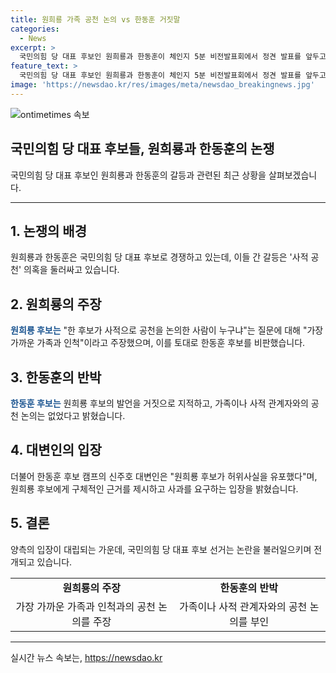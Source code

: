 ```yaml
---
title: 원희룡 가족 공천 논의 vs 한동훈 거짓말
categories:
  - News
excerpt: >
  국민의힘 당 대표 후보인 원희룡과 한동훈이 체인지 5분 비전발표회에서 정견 발표를 앞두고 대화를 나누었고, 원 후보는 한 후보가 사적 공천 의혹을 제기했다. 이에 한 후보는 즉각 반박하며 가족과의 관련성을 부인했고, 한동훈 캠프는 이를 허위사실이라고 주장하며 원 후보에게 사과를 촉구했다. 논란은 당내 대립을 더 심화시키고 있으며, 한 후보는 이를 법적 조치로 이어질 가능성을 경고했다. 논쟁은 당내 분열을 심화시키고 있는 가운데, 각자의 입장을 공개적으로 대립시키고 있다.
feature_text: >
  국민의힘 당 대표 후보인 원희룡과 한동훈이 체인지 5분 비전발표회에서 정견 발표를 앞두고 대화를 나누었고, 원 후보는 한 후보가 사적 공천 의혹을 제기했다. 이에 한 후보는 즉각 반박하며 가족과의 관련성을 부인했고, 한동훈 캠프는 이를 허위사실이라고 주장하며 원 후보에게 사과를 촉구했다. 논란은 당내 대립을 더 심화시키고 있으며, 한 후보는 이를 법적 조치로 이어질 가능성을 경고했다. 논쟁은 당내 분열을 심화시키고 있는 가운데, 각자의 입장을 공개적으로 대립시키고 있다.
image: 'https://newsdao.kr/res/images/meta/newsdao_breakingnews.jpg'
---
```


<p><img src="https://newsdao.kr/res/images/meta/newsdao_breakingnews.jpg" alt="ontimetimes 속보" /></p>

<h2 data-ke-size="size26">국민의힘 당 대표 후보들, 원희룡과 한동훈의 논쟁</h2>

<p data-ke-size="size16">국민의힘 당 대표 후보인 원희룡과 한동훈의 갈등과 관련된 최근 상황을 살펴보겠습니다.</p>

<hr>

<h2 data-ke-size="size26">1. 논쟁의 배경</h2>

<p data-ke-size="size16">원희룡과 한동훈은 국민의힘 당 대표 후보로 경쟁하고 있는데, 이들 간 갈등은 '사적 공천' 의혹을 둘러싸고 있습니다.</p>

<h2 data-ke-size="size26">2. 원희룡의 주장</h2>

<p data-ke-size="size16"><b><span style="color: #1a5490;">원희룡 후보는</span></b> "한 후보가 사적으로 공천을 논의한 사람이 누구냐"는 질문에 대해 "가장 가까운 가족과 인척"이라고 주장했으며, 이를 토대로 한동훈 후보를 비판했습니다.</p>

<h2 data-ke-size="size26">3. 한동훈의 반박</h2>

<p data-ke-size="size16"><b><span style="color: #1a5490;">한동훈 후보는</span></b> 원희룡 후보의 발언을 거짓으로 지적하고, 가족이나 사적 관계자와의 공천 논의는 없었다고 밝혔습니다.</p>

<h2 data-ke-size="size26">4. 대변인의 입장</h2>

<p data-ke-size="size16">더불어 한동훈 후보 캠프의 신주호 대변인은 "원희룡 후보가 허위사실을 유포했다"며, 원희룡 후보에게 구체적인 근거를 제시하고 사과를 요구하는 입장을 밝혔습니다.</p>

<h2 data-ke-size="size26">5. 결론</h2>

<p data-ke-size="size16">양측의 입장이 대립되는 가운데, 국민의힘 당 대표 후보 선거는 논란을 불러일으키며 전개되고 있습니다.</p>

<table>
    <tbody>
        <tr>
            <td style="text-align: center; height: 17px;"><b>원희룡의 주장</b></td>
            <td style="text-align: center; height: 17px;"><b>한동훈의 반박</b></td>
        </tr>
        <tr>
            <td style="text-align: center; height: 17px;">가장 가까운 가족과 인척과의 공천 논의를 주장</td>
            <td style="text-align: center; height: 17px;">가족이나 사적 관계자와의 공천 논의를 부인</td>
        </tr>
    </tbody>
</table>

<p><hr></p>
실시간 뉴스 속보는, <a href="https://newsdao.kr" rel="dofollow">https://newsdao.kr</a>


